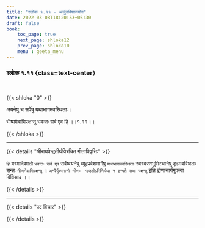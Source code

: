 ```yaml
---
title: "श्लोक १.११ - अर्जुनविशादयोग"
date: 2022-03-08T18:20:53+05:30
draft: false
book:
    toc_page: true
    next_page: shloka12
    prev_page: shloka10
    menu : geeta_menu
---
```




### श्लोक १.११ {class=text-center}

<br/>

{{< shloka  "0"  >}}

अयनेषु च सर्वेषु यथाभागमवस्थिताः।

भीष्ममेवाभिरक्षन्तु भवन्तः सर्व एव हि ।।१.११।।

{{< /shloka >}}


---

{{< details "श्रीराघवेन्द्रतीर्थविरचित गीताविवृत्तिः" >}}

`हि` यस्मादेवमतो `भवन्तः सर्व एव` सर्वेष्वयनेषु व्यूहप्रवेशमार्गेषु `यथाभागमवस्थिताः` स्वस्वरणभूमिस्थानेषु दृढमवस्थिताः सन्तः `भीष्ममेवाभिरक्षन्तु` ।  `अन्यैर्युध्यमानो भीष्मः  पृष्ठतोऽरिभिर्यथा न हन्यते तथा रक्षन्तु` इति द्रोणाचार्यमुक्त्वा विषिसाद  ।।


{{< /details >}}


---

{{< details "पद विचार" >}}


{{< /details >}}
